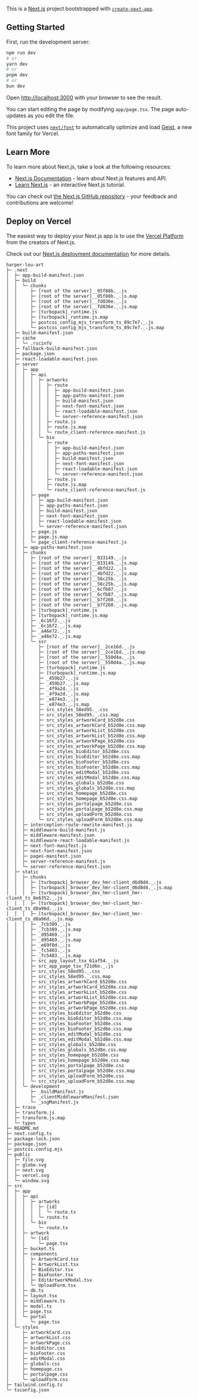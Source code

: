This is a [Next.js](https://nextjs.org) project bootstrapped with [`create-next-app`](https://nextjs.org/docs/app/api-reference/cli/create-next-app).

## Getting Started

First, run the development server:

```bash
npm run dev
# or
yarn dev
# or
pnpm dev
# or
bun dev
```

Open [http://localhost:3000](http://localhost:3000) with your browser to see the result.

You can start editing the page by modifying `app/page.tsx`. The page auto-updates as you edit the file.

This project uses [`next/font`](https://nextjs.org/docs/app/building-your-application/optimizing/fonts) to automatically optimize and load [Geist](https://vercel.com/font), a new font family for Vercel.

## Learn More

To learn more about Next.js, take a look at the following resources:

- [Next.js Documentation](https://nextjs.org/docs) - learn about Next.js features and API.
- [Learn Next.js](https://nextjs.org/learn) - an interactive Next.js tutorial.

You can check out [the Next.js GitHub repository](https://github.com/vercel/next.js) - your feedback and contributions are welcome!

## Deploy on Vercel

The easiest way to deploy your Next.js app is to use the [Vercel Platform](https://vercel.com/new?utm_medium=default-template&filter=next.js&utm_source=create-next-app&utm_campaign=create-next-app-readme) from the creators of Next.js.

Check out our [Next.js deployment documentation](https://nextjs.org/docs/app/building-your-application/deploying) for more details.

```
harper-lou-art
├─ .next
│  ├─ app-build-manifest.json
│  ├─ build
│  │  └─ chunks
│  │     ├─ [root of the server]__05f88b._.js
│  │     ├─ [root of the server]__05f88b._.js.map
│  │     ├─ [root of the server]__fd836e._.js
│  │     ├─ [root of the server]__fd836e._.js.map
│  │     ├─ [turbopack]_runtime.js
│  │     ├─ [turbopack]_runtime.js.map
│  │     ├─ postcss_config_mjs_transform_ts_89c7e7._.js
│  │     └─ postcss_config_mjs_transform_ts_89c7e7._.js.map
│  ├─ build-manifest.json
│  ├─ cache
│  │  └─ .rscinfo
│  ├─ fallback-build-manifest.json
│  ├─ package.json
│  ├─ react-loadable-manifest.json
│  ├─ server
│  │  ├─ app
│  │  │  ├─ api
│  │  │  │  ├─ artworks
│  │  │  │  │  ├─ route
│  │  │  │  │  │  ├─ app-build-manifest.json
│  │  │  │  │  │  ├─ app-paths-manifest.json
│  │  │  │  │  │  ├─ build-manifest.json
│  │  │  │  │  │  ├─ next-font-manifest.json
│  │  │  │  │  │  ├─ react-loadable-manifest.json
│  │  │  │  │  │  └─ server-reference-manifest.json
│  │  │  │  │  ├─ route.js
│  │  │  │  │  ├─ route.js.map
│  │  │  │  │  └─ route_client-reference-manifest.js
│  │  │  │  └─ bio
│  │  │  │     ├─ route
│  │  │  │     │  ├─ app-build-manifest.json
│  │  │  │     │  ├─ app-paths-manifest.json
│  │  │  │     │  ├─ build-manifest.json
│  │  │  │     │  ├─ next-font-manifest.json
│  │  │  │     │  ├─ react-loadable-manifest.json
│  │  │  │     │  └─ server-reference-manifest.json
│  │  │  │     ├─ route.js
│  │  │  │     ├─ route.js.map
│  │  │  │     └─ route_client-reference-manifest.js
│  │  │  ├─ page
│  │  │  │  ├─ app-build-manifest.json
│  │  │  │  ├─ app-paths-manifest.json
│  │  │  │  ├─ build-manifest.json
│  │  │  │  ├─ next-font-manifest.json
│  │  │  │  ├─ react-loadable-manifest.json
│  │  │  │  └─ server-reference-manifest.json
│  │  │  ├─ page.js
│  │  │  ├─ page.js.map
│  │  │  └─ page_client-reference-manifest.js
│  │  ├─ app-paths-manifest.json
│  │  ├─ chunks
│  │  │  ├─ [root of the server]__033149._.js
│  │  │  ├─ [root of the server]__033149._.js.map
│  │  │  ├─ [root of the server]__4bfd22._.js
│  │  │  ├─ [root of the server]__4bfd22._.js.map
│  │  │  ├─ [root of the server]__56c25b._.js
│  │  │  ├─ [root of the server]__56c25b._.js.map
│  │  │  ├─ [root of the server]__6cfb87._.js
│  │  │  ├─ [root of the server]__6cfb87._.js.map
│  │  │  ├─ [root of the server]__b7f260._.js
│  │  │  ├─ [root of the server]__b7f260._.js.map
│  │  │  ├─ [turbopack]_runtime.js
│  │  │  ├─ [turbopack]_runtime.js.map
│  │  │  ├─ _6c16f2._.js
│  │  │  ├─ _6c16f2._.js.map
│  │  │  ├─ _a46e72._.js
│  │  │  ├─ _a46e72._.js.map
│  │  │  └─ ssr
│  │  │     ├─ [root of the server]__2ce16d._.js
│  │  │     ├─ [root of the server]__2ce16d._.js.map
│  │  │     ├─ [root of the server]__550d4a._.js
│  │  │     ├─ [root of the server]__550d4a._.js.map
│  │  │     ├─ [turbopack]_runtime.js
│  │  │     ├─ [turbopack]_runtime.js.map
│  │  │     ├─ _459b27._.js
│  │  │     ├─ _459b27._.js.map
│  │  │     ├─ _4f9a2d._.js
│  │  │     ├─ _4f9a2d._.js.map
│  │  │     ├─ _e874e3._.js
│  │  │     ├─ _e874e3._.js.map
│  │  │     ├─ src_styles_58ed95._.css
│  │  │     ├─ src_styles_58ed95._.css.map
│  │  │     ├─ src_styles_artworkCard_b52d8e.css
│  │  │     ├─ src_styles_artworkCard_b52d8e.css.map
│  │  │     ├─ src_styles_artworkList_b52d8e.css
│  │  │     ├─ src_styles_artworkList_b52d8e.css.map
│  │  │     ├─ src_styles_artworkPage_b52d8e.css
│  │  │     ├─ src_styles_artworkPage_b52d8e.css.map
│  │  │     ├─ src_styles_bioEditor_b52d8e.css
│  │  │     ├─ src_styles_bioEditor_b52d8e.css.map
│  │  │     ├─ src_styles_bioFooter_b52d8e.css
│  │  │     ├─ src_styles_bioFooter_b52d8e.css.map
│  │  │     ├─ src_styles_editModal_b52d8e.css
│  │  │     ├─ src_styles_editModal_b52d8e.css.map
│  │  │     ├─ src_styles_globals_b52d8e.css
│  │  │     ├─ src_styles_globals_b52d8e.css.map
│  │  │     ├─ src_styles_homepage_b52d8e.css
│  │  │     ├─ src_styles_homepage_b52d8e.css.map
│  │  │     ├─ src_styles_portalpage_b52d8e.css
│  │  │     ├─ src_styles_portalpage_b52d8e.css.map
│  │  │     ├─ src_styles_uploadForm_b52d8e.css
│  │  │     └─ src_styles_uploadForm_b52d8e.css.map
│  │  ├─ interception-route-rewrite-manifest.js
│  │  ├─ middleware-build-manifest.js
│  │  ├─ middleware-manifest.json
│  │  ├─ middleware-react-loadable-manifest.js
│  │  ├─ next-font-manifest.js
│  │  ├─ next-font-manifest.json
│  │  ├─ pages-manifest.json
│  │  ├─ server-reference-manifest.js
│  │  └─ server-reference-manifest.json
│  ├─ static
│  │  ├─ chunks
│  │  │  ├─ [turbopack]_browser_dev_hmr-client_d6d8d4._.js
│  │  │  ├─ [turbopack]_browser_dev_hmr-client_d6d8d4._.js.map
│  │  │  ├─ [turbopack]_browser_dev_hmr-client_hmr-client_ts_8e6352._.js
│  │  │  ├─ [turbopack]_browser_dev_hmr-client_hmr-client_ts_d0a96d._.js
│  │  │  ├─ [turbopack]_browser_dev_hmr-client_hmr-client_ts_d0a96d._.js.map
│  │  │  ├─ _7cb389._.js
│  │  │  ├─ _7cb389._.js.map
│  │  │  ├─ _d95469._.js
│  │  │  ├─ _d95469._.js.map
│  │  │  ├─ _e69f0d._.js
│  │  │  ├─ _fc5403._.js
│  │  │  ├─ _fc5403._.js.map
│  │  │  ├─ src_app_layout_tsx_61af54._.js
│  │  │  ├─ src_app_page_tsx_f21d6e._.js
│  │  │  ├─ src_styles_58ed95._.css
│  │  │  ├─ src_styles_58ed95._.css.map
│  │  │  ├─ src_styles_artworkCard_b52d8e.css
│  │  │  ├─ src_styles_artworkCard_b52d8e.css.map
│  │  │  ├─ src_styles_artworkList_b52d8e.css
│  │  │  ├─ src_styles_artworkList_b52d8e.css.map
│  │  │  ├─ src_styles_artworkPage_b52d8e.css
│  │  │  ├─ src_styles_artworkPage_b52d8e.css.map
│  │  │  ├─ src_styles_bioEditor_b52d8e.css
│  │  │  ├─ src_styles_bioEditor_b52d8e.css.map
│  │  │  ├─ src_styles_bioFooter_b52d8e.css
│  │  │  ├─ src_styles_bioFooter_b52d8e.css.map
│  │  │  ├─ src_styles_editModal_b52d8e.css
│  │  │  ├─ src_styles_editModal_b52d8e.css.map
│  │  │  ├─ src_styles_globals_b52d8e.css
│  │  │  ├─ src_styles_globals_b52d8e.css.map
│  │  │  ├─ src_styles_homepage_b52d8e.css
│  │  │  ├─ src_styles_homepage_b52d8e.css.map
│  │  │  ├─ src_styles_portalpage_b52d8e.css
│  │  │  ├─ src_styles_portalpage_b52d8e.css.map
│  │  │  ├─ src_styles_uploadForm_b52d8e.css
│  │  │  └─ src_styles_uploadForm_b52d8e.css.map
│  │  └─ development
│  │     ├─ _buildManifest.js
│  │     ├─ _clientMiddlewareManifest.json
│  │     └─ _ssgManifest.js
│  ├─ trace
│  ├─ transform.js
│  ├─ transform.js.map
│  └─ types
├─ README.md
├─ next.config.ts
├─ package-lock.json
├─ package.json
├─ postcss.config.mjs
├─ public
│  ├─ file.svg
│  ├─ globe.svg
│  ├─ next.svg
│  ├─ vercel.svg
│  └─ window.svg
├─ src
│  ├─ app
│  │  ├─ api
│  │  │  ├─ artworks
│  │  │  │  ├─ [id]
│  │  │  │  │  └─ route.ts
│  │  │  │  └─ route.ts
│  │  │  └─ bio
│  │  │     └─ route.ts
│  │  ├─ artwork
│  │  │  └─ [id]
│  │  │     └─ page.tsx
│  │  ├─ bucket.ts
│  │  ├─ components
│  │  │  ├─ ArtworkCard.tsx
│  │  │  ├─ ArtworkList.tsx
│  │  │  ├─ BioEditor.tsx
│  │  │  ├─ BioFooter.tsx
│  │  │  ├─ EditArtworkModal.tsx
│  │  │  └─ UploadForm.tsx
│  │  ├─ db.ts
│  │  ├─ layout.tsx
│  │  ├─ middleware.ts
│  │  ├─ model.ts
│  │  ├─ page.tsx
│  │  └─ portal
│  │     └─ page.tsx
│  └─ styles
│     ├─ artworkCard.css
│     ├─ artworkList.css
│     ├─ artworkPage.css
│     ├─ bioEditor.css
│     ├─ bioFooter.css
│     ├─ editModal.css
│     ├─ globals.css
│     ├─ homepage.css
│     ├─ portalpage.css
│     └─ uploadForm.css
├─ tailwind.config.ts
└─ tsconfig.json

```